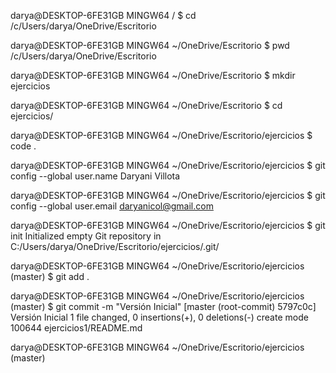 darya@DESKTOP-6FE31GB MINGW64 /
$ cd /c/Users/darya/OneDrive/Escritorio

darya@DESKTOP-6FE31GB MINGW64 ~/OneDrive/Escritorio
$ pwd
/c/Users/darya/OneDrive/Escritorio

darya@DESKTOP-6FE31GB MINGW64 ~/OneDrive/Escritorio
$ mkdir ejercicios

darya@DESKTOP-6FE31GB MINGW64 ~/OneDrive/Escritorio
$ cd ejercicios/

darya@DESKTOP-6FE31GB MINGW64 ~/OneDrive/Escritorio/ejercicios
$ code .

darya@DESKTOP-6FE31GB MINGW64 ~/OneDrive/Escritorio/ejercicios
$ git config --global user.name Daryani Villota

darya@DESKTOP-6FE31GB MINGW64 ~/OneDrive/Escritorio/ejercicios
$ git config --global user.email daryanicol@gmail.com

darya@DESKTOP-6FE31GB MINGW64 ~/OneDrive/Escritorio/ejercicios
$ git init
Initialized empty Git repository in C:/Users/darya/OneDrive/Escritorio/ejercicios/.git/

darya@DESKTOP-6FE31GB MINGW64 ~/OneDrive/Escritorio/ejercicios (master)
$ git add .

darya@DESKTOP-6FE31GB MINGW64 ~/OneDrive/Escritorio/ejercicios (master)
$ git commit -m "Versión Inicial"
[master (root-commit) 5797c0c] Versión Inicial
 1 file changed, 0 insertions(+), 0 deletions(-)
 create mode 100644 ejercicios1/README.md

darya@DESKTOP-6FE31GB MINGW64 ~/OneDrive/Escritorio/ejercicios (master)
